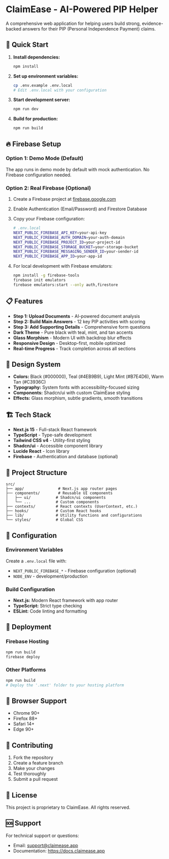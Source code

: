 # ClaimEase - AI-Powered PIP Helper

A comprehensive web application for helping users build strong, evidence-backed answers for their PIP (Personal Independence Payment) claims.

## 🚀 Quick Start

1. **Install dependencies:**
   ```bash
   npm install
   ```

2. **Set up environment variables:**
   ```bash
   cp .env.example .env.local
   # Edit .env.local with your configuration
   ```

3. **Start development server:**
   ```bash
   npm run dev
   ```

4. **Build for production:**
   ```bash
   npm run build
   ```

## 🔥 Firebase Setup

### Option 1: Demo Mode (Default)
The app runs in demo mode by default with mock authentication. No Firebase configuration needed.

### Option 2: Real Firebase (Optional)
1. Create a Firebase project at [firebase.google.com](https://firebase.google.com)
2. Enable Authentication (Email/Password) and Firestore Database
3. Copy your Firebase configuration:
   ```bash
   # .env.local
   NEXT_PUBLIC_FIREBASE_API_KEY=your-api-key
   NEXT_PUBLIC_FIREBASE_AUTH_DOMAIN=your-auth-domain
   NEXT_PUBLIC_FIREBASE_PROJECT_ID=your-project-id
   NEXT_PUBLIC_FIREBASE_STORAGE_BUCKET=your-storage-bucket
   NEXT_PUBLIC_FIREBASE_MESSAGING_SENDER_ID=your-sender-id
   NEXT_PUBLIC_FIREBASE_APP_ID=your-app-id
   ```

4. For local development with Firebase emulators:
   ```bash
   npm install -g firebase-tools
   firebase init emulators
   firebase emulators:start --only auth,firestore
   ```

## 📋 Features

- **Step 1: Upload Documents** - AI-powered document analysis
- **Step 2: Build Main Answers** - 12 key PIP activities with scoring
- **Step 3: Add Supporting Details** - Comprehensive form questions
- **Dark Theme** - Pure black with teal, mint, and tan accents
- **Glass Morphism** - Modern UI with backdrop blur effects
- **Responsive Design** - Desktop-first, mobile optimized
- **Real-time Progress** - Track completion across all sections

## 🎨 Design System

- **Colors:** Black (#000000), Teal (#4EB9B9), Light Mint (#B7E4D6), Warm Tan (#C3936C)
- **Typography:** System fonts with accessibility-focused sizing
- **Components:** Shadcn/ui with custom ClaimEase styling
- **Effects:** Glass morphism, subtle gradients, smooth transitions

## 🏗️ Tech Stack

- **Next.js 15** - Full-stack React framework
- **TypeScript** - Type-safe development
- **Tailwind CSS v4** - Utility-first styling
- **Shadcn/ui** - Accessible component library
- **Lucide React** - Icon library
- **Firebase** - Authentication and database (optional)

## 📁 Project Structure

```
src/
├── app/               # Next.js app router pages
├── components/        # Reusable UI components
│   ├── ui/           # Shadcn/ui components
│   └── ...           # Custom components
├── contexts/         # React contexts (UserContext, etc.)
├── hooks/            # Custom React hooks
├── lib/              # Utility functions and configurations
└── styles/           # Global CSS
```

## 🔧 Configuration

### Environment Variables
Create a `.env.local` file with:
- `NEXT_PUBLIC_FIREBASE_*` - Firebase configuration (optional)
- `NODE_ENV` - development/production

### Build Configuration
- **Next.js:** Modern React framework with app router
- **TypeScript:** Strict type checking
- **ESLint:** Code linting and formatting

## 🚀 Deployment

### Firebase Hosting
```bash
npm run build
firebase deploy
```

### Other Platforms
```bash
npm run build
# Deploy the '.next' folder to your hosting platform
```

## 📱 Browser Support

- Chrome 90+
- Firefox 88+
- Safari 14+
- Edge 90+

## 🤝 Contributing

1. Fork the repository
2. Create a feature branch
3. Make your changes
4. Test thoroughly
5. Submit a pull request

## 📄 License

This project is proprietary to ClaimEase. All rights reserved.

## 🆘 Support

For technical support or questions:
- Email: support@claimease.app
- Documentation: https://docs.claimease.app
